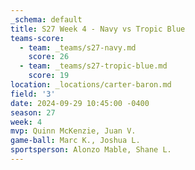 ```yaml
---
_schema: default
title: S27 Week 4 - Navy vs Tropic Blue
teams-score:
  - team: _teams/s27-navy.md
    score: 26
  - team: _teams/s27-tropic-blue.md
    score: 19
location: _locations/carter-baron.md
field: '3'
date: 2024-09-29 10:45:00 -0400
season: 27
week: 4
mvp: Quinn McKenzie, Juan V.
game-ball: Marc K., Joshua L.
sportsperson: Alonzo Mable, Shane L.
---
```

